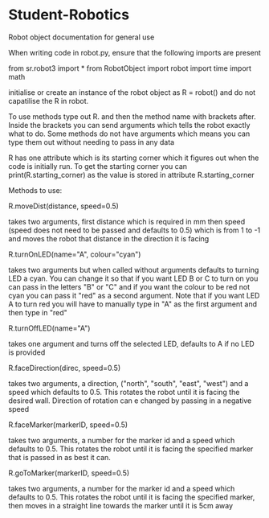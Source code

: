 # Student-Robotics

Robot object documentation for general use

When writing code in robot.py, ensure that the following imports are present 

from sr.robot3 import *
from RobotObject import robot
import time
import math

initialise or create an instance of the robot object as R = robot() and do not capatilise the R in robot. 

To use methods type out R. and then the method name with brackets after. Inside the brackets you can send arguments which tells the robot exactly what to do. Some methods do not have arguments which means you can type them out without needing to pass in any data 

R has one attribute which is its starting corner which it figures out when the code is initially run. To get the starting corner you can print(R.starting_corner) as the value is stored in attribute R.starting_corner


Methods to use:

R.moveDist(distance, speed=0.5)

takes two arguments, first distance which is required in mm then speed (speed does not need to be passed and defaults to 0.5) which is from 1 to -1 and moves the robot that distance in the direction it is facing 

R.turnOnLED(name="A", colour="cyan")

takes two arguments but when called without arguments defaults to turning LED a cyan. You can change it so that if you want LED B or C to turn on you can pass in the letters "B" or "C" and if you want the colour to be red not cyan you can pass it "red" as a second argument. Note that if you want LED A to turn red you will have to manually type in "A" as the first argument and then type in "red"

R.turnOffLED(name="A")

takes one argument and turns off the selected LED, defaults to A if no LED is provided 

R.faceDirection(direc, speed=0.5)

takes two arguments, a direction, ("north", "south", "east", "west") and a speed which defaults to 0.5. This rotates the robot until it is facing the desired wall. Direction of rotation can e changed by passing in a negative speed

R.faceMarker(markerID, speed=0.5)

takes two arguments, a number for the marker id and a speed which defaults to 0.5. This rotates the robot until it is facing the specified marker that is passed in as best it can. 

R.goToMarker(markerID, speed=0.5)

takes two arguments, a number for the marker id and a speed which defaults to 0.5. This rotates the robot until it is facing the specified marker, then moves in a straight line towards the marker until it is 5cm away 
